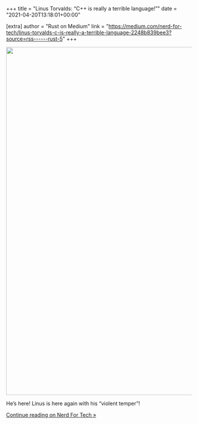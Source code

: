 +++
title = "Linus Torvalds: “C++ is really a terrible language!”"
date = "2021-04-20T13:18:01+00:00"

[extra]
author = "Rust on Medium"
link = "https://medium.com/nerd-for-tech/linus-torvalds-c-is-really-a-terrible-language-2248b839bee3?source=rss------rust-5"
+++
<div class="medium-feed-item"><p class="medium-feed-image"><a href="https://medium.com/nerd-for-tech/linus-torvalds-c-is-really-a-terrible-language-2248b839bee3?source=rss------rust-5"><img src="https://cdn-images-1.medium.com/max/943/0*TQMu9pK5bOyLTu-P" width="943"></a></p><p class="medium-feed-snippet">He&#x2019;s here! Linus is here again with his &#x201C;violent temper&#x201D;!</p><p class="medium-feed-link"><a href="https://medium.com/nerd-for-tech/linus-torvalds-c-is-really-a-terrible-language-2248b839bee3?source=rss------rust-5">Continue reading on Nerd For Tech »</a></p></div>